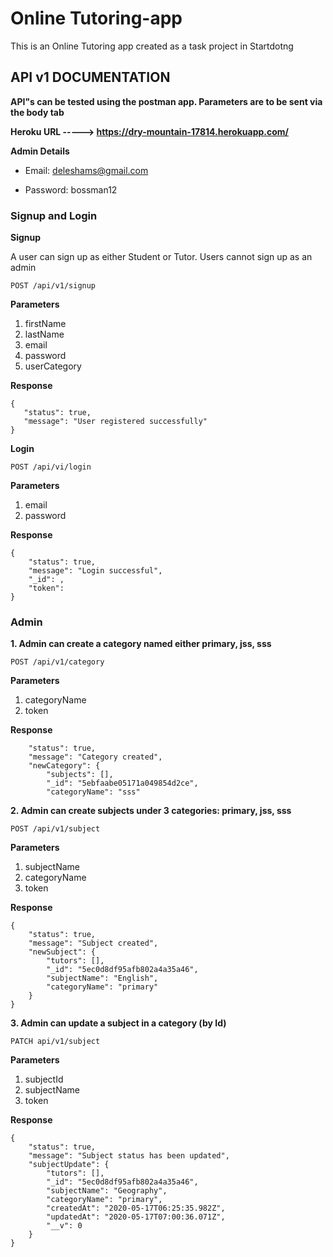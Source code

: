 # Online Tutoring-app

This is an Online Tutoring app created as a task project in Startdotng

## API v1 DOCUMENTATION

**API"s can be tested using the postman app. Parameters are to be sent via the body tab** 

**Heroku URL -----> https://dry-mountain-17814.herokuapp.com/**

**Admin Details**

 - Email: deleshams@gmail.com

 - Password: bossman12
 
 ### Signup and Login
 
 **Signup**
 
 A user can sign up as either Student or Tutor. Users cannot sign up as an admin
 
 `POST /api/v1/signup`
 
 **Parameters**
 
 1. firstName
 2. lastName
 3. email
 4. password
 5. userCategory
 
 **Response**
 ```
 {
    "status": true,
    "message": "User registered successfully"
}
```

**Login**

`POST /api/vi/login`

**Parameters**

1. email
2. password

**Response**
```
{
    "status": true,
    "message": "Login successful",
    "_id": ,
    "token":
}
```

### Admin

**1. Admin can create a category named either primary, jss, sss**

`POST /api/v1/category`

**Parameters**

1. categoryName
2. token

**Response**
```
    "status": true,
    "message": "Category created",
    "newCategory": {
        "subjects": [],
        "_id": "5ebfaabe05171a049854d2ce",
        "categoryName": "sss"
```

**2. Admin can create subjects under 3 categories: primary, jss, sss**

`POST /api/v1/subject`

**Parameters**

1. subjectName
2. categoryName
3. token

**Response**
```
{
    "status": true,
    "message": "Subject created",
    "newSubject": {
        "tutors": [],
        "_id": "5ec0d8df95afb802a4a35a46",
        "subjectName": "English",
        "categoryName": "primary"
    }
}
```

**3. Admin can update a subject in a category (by Id)**

`PATCH api/v1/subject`

**Parameters**

1. subjectId
2. subjectName
3. token

**Response**
```
{
    "status": true,
    "message": "Subject status has been updated",
    "subjectUpdate": {
        "tutors": [],
        "_id": "5ec0d8df95afb802a4a35a46",
        "subjectName": "Geography",
        "categoryName": "primary",
        "createdAt": "2020-05-17T06:25:35.982Z",
        "updatedAt": "2020-05-17T07:00:36.071Z",
        "__v": 0
    }
}
```

